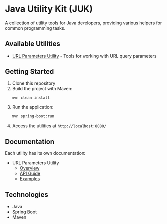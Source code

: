 # Java Utility Kit (JUK)

A collection of utility tools for Java developers, providing various helpers for common programming tasks.

## Available Utilities

- [URL Parameters Utility](docs/url-params/README.md) - Tools for working with URL query parameters

## Getting Started

1. Clone this repository
2. Build the project with Maven:
```bash
   mvn clean install
   ```
3. Run the application:
```bash
   mvn spring-boot:run
   ```
4. Access the utilities at `http://localhost:8080/`

## Documentation

Each utility has its own documentation:

- URL Parameters Utility
  - [Overview](docs/url-params/README.md)
  - [API Guide](docs/url-params/api-guide.md)
  - [Examples](docs/url-params/examples.md)

## Technologies

- Java
- Spring Boot
- Maven

[//]: # (testtest)
